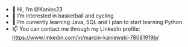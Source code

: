 - 👋 Hi, I’m @Kanies23
- 👀 I’m interested in basketball and cycling
- 🌱 I’m currently learning Java, SQL and I plan to start learning Python
- 📫 You can contact me through my LinkedIn profile:  https://www.linkedin.com/in/marcin-kaniewski-78081919b/
<a href="https://www.linkedin.com/in/marcin-kaniewski-78081919b/" title="myLinkedIn"></a>

<!---
Kanies23/Kanies23 is a ✨ special ✨ repository because its `README.md` (this file) appears on your GitHub profile.
You can click the Preview link to take a look at your changes.
--->
